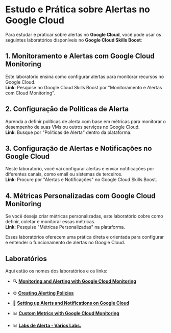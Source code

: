# Estudo e Prática sobre Alertas no Google Cloud

Para estudar e praticar sobre alertas no **Google Cloud**, você pode usar os seguintes laboratórios disponíveis no **Google Cloud Skills Boost**:

## 1. Monitoramento e Alertas com Google Cloud Monitoring
Este laboratório ensina como configurar alertas para monitorar recursos no Google Cloud.  
**Link**: Pesquise no Google Cloud Skills Boost por "Monitoramento e Alertas com Cloud Monitoring".

## 2. Configuração de Políticas de Alerta
Aprenda a definir políticas de alerta com base em métricas para monitorar o desempenho de suas VMs ou outros serviços no Google Cloud.  
**Link**: Busque por "Políticas de Alerta" dentro da plataforma.

## 3. Configuração de Alertas e Notificações no Google Cloud
Neste laboratório, você vai configurar alertas e enviar notificações por diferentes canais, como email ou sistemas de terceiros.  
**Link**: Procure por "Alertas e Notificações" no Google Cloud Skills Boost.

## 4. Métricas Personalizadas com Google Cloud Monitoring
Se você deseja criar métricas personalizadas, este laboratório cobre como definir, coletar e monitorar essas métricas.  
**Link**: Pesquise "Métricas Personalizadas" na plataforma.

Esses laboratórios oferecem uma prática direta e orientada para configurar e entender o funcionamento de alertas no Google Cloud.

## Laboratórios

Aqui estão os nomes dos laboratórios e os links:

- 🔍 **[Monitoring and Alerting with Google Cloud Monitoring](https://www.cloudskillsboost.google/course_templates/749/labs/489771?locale=pt_BR)**  
  
  
- ⚙️ **[Creating Alerting Policies](https://www.cloudskillsboost.google/focuses/19469?locale=pt_PT&parent=catalog)**  
  
  
- 🔔 **[Setting up Alerts and Notifications on Google Cloud](https://www.cloudskillsboost.google/)**  
  
  
- 📊 **[Custom Metrics with Google Cloud Monitoring](https://www.cloudskillsboost.google/)**  


- 📊 **[Labs de Alerta - Vários Labs.](https://www.cloudskillsboost.google/catalog?keywords=alert&locale=&skill-badge%5B%5D=any&format%5B%5D=any&language%5B%5D=any)**
  


